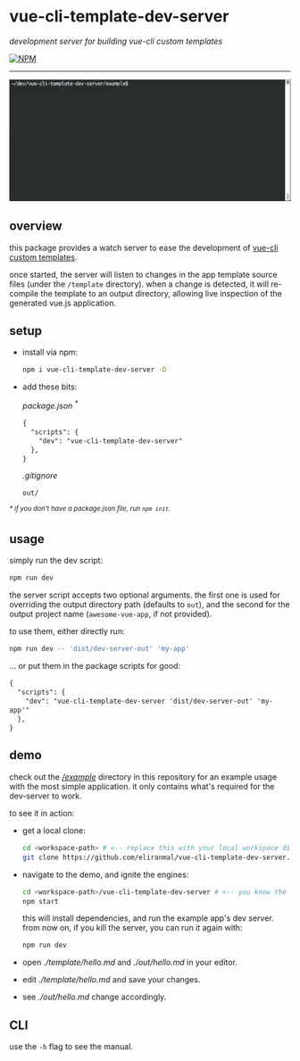 # vue-cli-template-dev-server

*development server for building vue-cli custom templates*

[![NPM][1]][2]

---

<p align="center">
  <img src="./resources/example-usage.gif" />
</p>


## overview

this package provides a watch server to ease the development of [vue-cli custom templates][3].

once started, the server will listen to changes in the app template source files (under the `/template` directory).
when a change is detected, it will re-compile the template to an output directory, allowing live inspection of the 
generated vue.js application.


## setup

- install via npm:
  
  ```sh
  npm i vue-cli-template-dev-server -D
  ```

- add these bits:
  
  *package.json <sup>\*</sup>*
  
  ```json5
  {
    "scripts": {
      "dev": "vue-cli-template-dev-server"
    },
  }
  ```
  
  *.gitignore*
  
  ```gitignore
  out/
  ```
  
<sup>*\* if you don't have a package.json file, run `npm init`.*</sup>


## usage

simply run the dev script:

```sh
npm run dev
```

the server script accepts two optional arguments. the first one is used for overriding the output directory path
(defaults to `out`), and the second for the output project name (`awesome-vue-app`, if not provided).

to use them, either directly run:

```sh
npm run dev -- 'dist/dev-server-out' 'my-app'
```

&hellip; or put them in the package scripts for good:

```json5
{
  "scripts": {
    "dev": "vue-cli-template-dev-server 'dist/dev-server-out' 'my-app'"
  },
}
```



## demo

check out the [*/example*][5] directory in this repository for an example usage with the most simple application.
it only contains what's required for the dev-server to work.

to see it in action:

- get a local clone:
  
  ```sh
  cd <workspace-path> # <-- replace this with your local workspace directory
  git clone https://github.com/eliranmal/vue-cli-template-dev-server.git
  ```

- navigate to the demo, and ignite the engines:
  
  ```sh
  cd <workspace-path>/vue-cli-template-dev-server # <-- you know the drill
  npm start
  ```

  this will install dependencies, and run the example app's dev server.  
  from now on, if you kill the server, you can run it again with:
  
  ```sh
  npm run dev
  ```

- open *./template/hello.md* and *./out/hello.md* in your editor.

- edit *./template/hello.md* and save your changes.

- see *./out/hello.md* change accordingly.


## CLI

use the `-h` flag to see the manual.





[1]: https://img.shields.io/npm/v/vue-cli-template-dev-server.svg?style=flat-square
[2]: https://www.npmjs.com/package/vue-cli-template-dev-server
[3]: https://github.com/vuejs/vue-cli/tree/master#custom-templates
[5]: example
